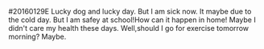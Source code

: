 #20160129E
Lucky dog and lucky day.
But I am sick now.
It maybe due to the cold day.
But I am safey at school!How can it happen in home!
Maybe I didn't care my health these days.
Well,should I go for exercise tomorrow morning?
Maybe. 